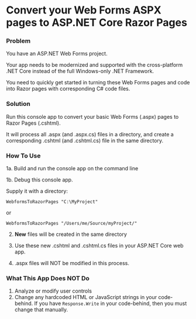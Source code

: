 # Convert your Web Forms ASPX pages to ASP.NET Core Razor Pages

### Problem

You have an ASP.NET Web Forms project. 

Your app needs to be modernized and supported with the cross-platform .NET Core instead of the full Windows-only .NET Framework.

You need to quickly get started in turning these Web Forms pages and code into Razor pages with corresponding C# code files.

### Solution

Run this console app to convert your basic Web Forms (.aspx) pages to Razor Pages (.cshtml).

It will process all .aspx (and .aspx.cs) files in a directory, and create a corresponding .cshtml (and .cshtml.cs) file in the same directory.

### How To Use

1a. Build and run the console app on the command line

1b. Debug this console app.

Supply it with a directory:

    WebformsToRazorPages "C:\MyProject"

or

    WebformsToRazorPages "/Users/me/Source/myProject/"

2. **New** files will be created in the same directory

3. Use these new .cshtml and .cshtml.cs files in your ASP.NET Core web app.

4. .aspx files will NOT be modified in this process.

### What This App Does NOT Do

1. Analyze or modify user controls
2. Change any hardcoded HTML or JavaScript strings in your code-behind. If you have `Response.Write` in your code-behind, then you must change that manually.
